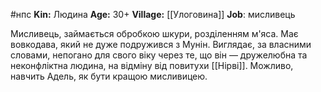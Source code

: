 #нпс
**Kin:** Людина
**Age:** 30+
**Village:** [[Улоговина]]
**Job**: мисливець

Мисливець, займається обробкою шкури, розділенням м'яса.
Має вовкодава, який не дуже подружився з Мунін. Виглядає, за власними словами, непогано для свого віку через те, що він — дружелюбна та неконфліктна людина, на відміну від повитухи [[Нірві]].
Можливо, навчить Адель, як бути кращою мисливицею.